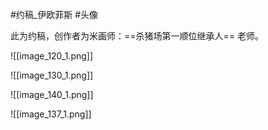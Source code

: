 #约稿_伊欧菲斯  #头像 

此为约稿，创作者为米画师：==杀猪场第一顺位继承人== 老师。  


![[image_120_1.png]]

![[image_130_1.png]]

![[image_140_1.png]]

![[image_137_1.png]]